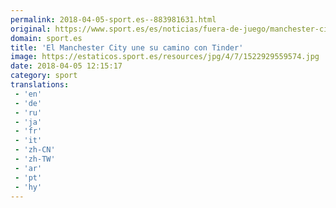 ```yaml
---
permalink: 2018-04-05-sport.es--883981631.html
original: https://www.sport.es/es/noticias/fuera-de-juego/manchester-city-une-camino-con-tinder-6736416?utm_source=rss-noticias&utm_medium=feed&utm_campaign=fuera-de-juego
domain: sport.es
title: 'El Manchester City une su camino con Tinder'
image: https://estaticos.sport.es/resources/jpg/4/7/1522929559574.jpg
date: 2018-04-05 12:15:17
category: sport
translations: 
 - 'en'
 - 'de'
 - 'ru'
 - 'ja'
 - 'fr'
 - 'it'
 - 'zh-CN'
 - 'zh-TW'
 - 'ar'
 - 'pt'
 - 'hy'
---
```


